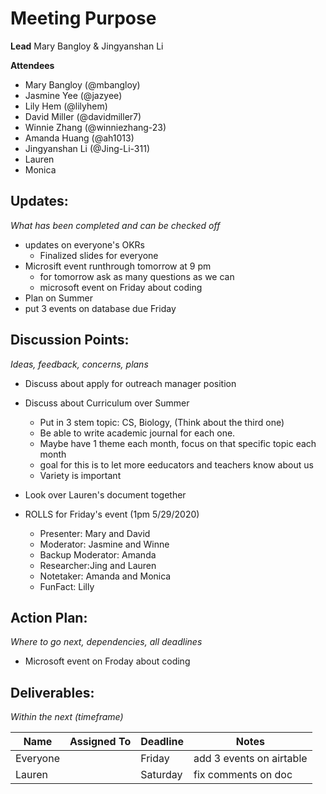 # Meeting Purpose

**Lead**
Mary Bangloy  & Jingyanshan Li 

**Attendees**
* Mary Bangloy (@mbangloy) 
* Jasmine Yee (@jazyee) 
* Lily Hem (@lilyhem) 
* David Miller (@davidmiller7)
* Winnie Zhang (@winniezhang-23)
* Amanda Huang (@ah1013)
* Jingyanshan Li (@Jing-Li-311) 
* Lauren 
* Monica


## Updates:
*What has been completed and can be checked off*

* updates on everyone's OKRs
  * Finalized slides for everyone
* Microsift event runthrough tomorrow at 9 pm
  * for tomorrow ask as many questions as we can
  * microsoft event on Friday about coding
* Plan on Summer 
* put 3 events on database due Friday

## Discussion Points:
*Ideas, feedback, concerns, plans*

* Discuss about apply for outreach manager position 
* Discuss about Curriculum over Summer
  * Put in 3 stem topic: CS, Biology, (Think about the third one)
  * Be able to write academic journal for each one. 
  * Maybe have 1 theme each month, focus on that specific topic each month
  * goal for this is to let more eeducators and teachers know about us
  * Variety is important
 
 * Look over Lauren's document together
  
* ROLLS for Friday's event (1pm 5/29/2020) 
  * Presenter: Mary and David 
  * Moderator: Jasmine and Winne  
  * Backup Moderator: Amanda 
  * Researcher:Jing and Lauren
  * Notetaker: Amanda and Monica 
  * FunFact: Lilly 

## Action Plan:
*Where to go next, dependencies, all deadlines*
* Microsoft event on Froday about coding


## Deliverables:
*Within the next (timeframe)*

Name  | Assigned To | Deadline | Notes
------|-------------|----------|------
 Everyone |  | Friday | add 3 events on airtable
 Lauren |  | Saturday | fix comments on doc

